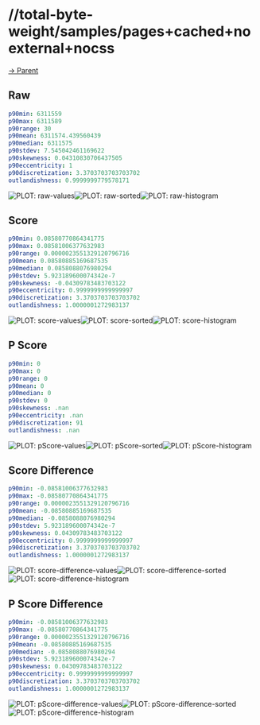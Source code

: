 
# //total-byte-weight/samples/pages+cached+noexternal+nocss

[→ Parent](../..)


## Raw


```yaml
p90min: 6311559
p90max: 6311589
p90range: 30
p90mean: 6311574.439560439
p90median: 6311575
p90stdev: 7.545042461169622
p90skewness: 0.04310830706437505
p90eccentricity: 1
p90discretization: 3.3703703703703702
outlandishness: 0.9999999779578171

```

![PLOT: raw-values](./raw/values.svg)![PLOT: raw-sorted](./raw/sorted.svg)![PLOT: raw-histogram](./raw/histogram.svg)
## Score


```yaml
p90min: 0.08580770864341775
p90max: 0.08581006377632983
p90range: 0.0000023551329120796716
p90mean: 0.08580885169687535
p90median: 0.0858088076980294
p90stdev: 5.923189600074342e-7
p90skewness: -0.04309783483703122
p90eccentricity: 0.9999999999999997
p90discretization: 3.3703703703703702
outlandishness: 1.0000001272983137

```

![PLOT: score-values](./score/values.svg)![PLOT: score-sorted](./score/sorted.svg)![PLOT: score-histogram](./score/histogram.svg)
## P Score


```yaml
p90min: 0
p90max: 0
p90range: 0
p90mean: 0
p90median: 0
p90stdev: 0
p90skewness: .nan
p90eccentricity: .nan
p90discretization: 91
outlandishness: .nan

```

![PLOT: pScore-values](./pScore/values.svg)![PLOT: pScore-sorted](./pScore/sorted.svg)![PLOT: pScore-histogram](./pScore/histogram.svg)
## Score Difference


```yaml
p90min: -0.08581006377632983
p90max: -0.08580770864341775
p90range: 0.0000023551329120796716
p90mean: -0.08580885169687535
p90median: -0.0858088076980294
p90stdev: 5.923189600074342e-7
p90skewness: 0.04309783483703122
p90eccentricity: 0.9999999999999997
p90discretization: 3.3703703703703702
outlandishness: 1.0000001272983137

```

![PLOT: score-difference-values](./score-difference/values.svg)![PLOT: score-difference-sorted](./score-difference/sorted.svg)![PLOT: score-difference-histogram](./score-difference/histogram.svg)
## P Score Difference


```yaml
p90min: -0.08581006377632983
p90max: -0.08580770864341775
p90range: 0.0000023551329120796716
p90mean: -0.08580885169687535
p90median: -0.0858088076980294
p90stdev: 5.923189600074342e-7
p90skewness: 0.04309783483703122
p90eccentricity: 0.9999999999999997
p90discretization: 3.3703703703703702
outlandishness: 1.0000001272983137

```

![PLOT: pScore-difference-values](./pScore-difference/values.svg)![PLOT: pScore-difference-sorted](./pScore-difference/sorted.svg)![PLOT: pScore-difference-histogram](./pScore-difference/histogram.svg)